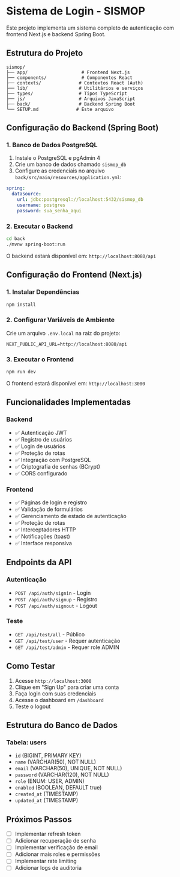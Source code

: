 # Sistema de Login - SISMOP

Este projeto implementa um sistema completo de autenticação com frontend Next.js e backend Spring Boot.

## Estrutura do Projeto

```
sismop/
├── app/                    # Frontend Next.js
├── components/             # Componentes React
├── contexts/              # Contextos React (Auth)
├── lib/                   # Utilitários e serviços
├── types/                 # Tipos TypeScript
├── js/                    # Arquivos JavaScript
├── back/                  # Backend Spring Boot
└── SETUP.md              # Este arquivo
```

## Configuração do Backend (Spring Boot)

### 1. Banco de Dados PostgreSQL

1. Instale o PostgreSQL e pgAdmin 4
2. Crie um banco de dados chamado `sismop_db`
3. Configure as credenciais no arquivo `back/src/main/resources/application.yml`:

```yaml
spring:
  datasource:
    url: jdbc:postgresql://localhost:5432/sismop_db
    username: postgres
    password: sua_senha_aqui
```

### 2. Executar o Backend

```bash
cd back
./mvnw spring-boot:run
```

O backend estará disponível em: `http://localhost:8080/api`

## Configuração do Frontend (Next.js)

### 1. Instalar Dependências

```bash
npm install
```

### 2. Configurar Variáveis de Ambiente

Crie um arquivo `.env.local` na raiz do projeto:

```env
NEXT_PUBLIC_API_URL=http://localhost:8080/api
```

### 3. Executar o Frontend

```bash
npm run dev
```

O frontend estará disponível em: `http://localhost:3000`

## Funcionalidades Implementadas

### Backend
- ✅ Autenticação JWT
- ✅ Registro de usuários
- ✅ Login de usuários
- ✅ Proteção de rotas
- ✅ Integração com PostgreSQL
- ✅ Criptografia de senhas (BCrypt)
- ✅ CORS configurado

### Frontend
- ✅ Páginas de login e registro
- ✅ Validação de formulários
- ✅ Gerenciamento de estado de autenticação
- ✅ Proteção de rotas
- ✅ Interceptadores HTTP
- ✅ Notificações (toast)
- ✅ Interface responsiva

## Endpoints da API

### Autenticação
- `POST /api/auth/signin` - Login
- `POST /api/auth/signup` - Registro
- `POST /api/auth/signout` - Logout

### Teste
- `GET /api/test/all` - Público
- `GET /api/test/user` - Requer autenticação
- `GET /api/test/admin` - Requer role ADMIN

## Como Testar

1. Acesse `http://localhost:3000`
2. Clique em "Sign Up" para criar uma conta
3. Faça login com suas credenciais
4. Acesse o dashboard em `/dashboard`
5. Teste o logout

## Estrutura do Banco de Dados

### Tabela: users
- `id` (BIGINT, PRIMARY KEY)
- `name` (VARCHAR(50), NOT NULL)
- `email` (VARCHAR(50), UNIQUE, NOT NULL)
- `password` (VARCHAR(120), NOT NULL)
- `role` (ENUM: USER, ADMIN)
- `enabled` (BOOLEAN, DEFAULT true)
- `created_at` (TIMESTAMP)
- `updated_at` (TIMESTAMP)

## Próximos Passos

- [ ] Implementar refresh token
- [ ] Adicionar recuperação de senha
- [ ] Implementar verificação de email
- [ ] Adicionar mais roles e permissões
- [ ] Implementar rate limiting
- [ ] Adicionar logs de auditoria
